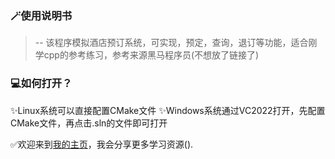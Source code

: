 ### 🪄使用说明书
> -- 该程序模拟酒店预订系统，可实现，预定，查询，退订等功能，适合刚学cpp的参考练习，参考来源黑马程序员(不想放了链接了)

### 💻如何打开？
✨Linux系统可以直接配置CMake文件
✨Windows系统通过VC2022打开，先配置CMake文件，再点击.sln的文件即可打开

✅欢迎来到[我的主页](https://github.com/Chaichai438/Study_Note)，我会分享更多学习资源().